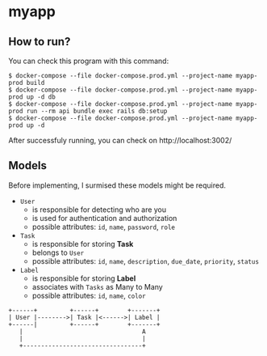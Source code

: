 # myapp

## How to run?

You can check this program with this command:

```console
$ docker-compose --file docker-compose.prod.yml --project-name myapp-prod build
$ docker-compose --file docker-compose.prod.yml --project-name myapp-prod up -d db
$ docker-compose --file docker-compose.prod.yml --project-name myapp-prod run --rm api bundle exec rails db:setup
$ docker-compose --file docker-compose.prod.yml --project-name myapp-prod up -d
```

After successfuly running, you can check on http://localhost:3002/

## Models

Before implementing, I surmised these models might be required.

* `User`
    - is responsible for detecting who are you
    - is used for authentication and authorization
    - possible attributes: `id`, `name`, `password`, `role`
* `Task`
    - is responsible for storing **Task**
    - belongs to `User`
    - possible attributes: `id`, `name`, `description`, `due_date`, `priority`, `status`
* `Label`
    - is responsible for storing **Label**
    - associates with `Tasks` as Many to Many
    - possible attributes: `id`, `name`, `color`

```
+------+         +------+        +-------+
| User |-------->| Task |<------>| Label |
+------|         +------+        +-------+
   |                                 A
   |                                 |
   +---------------------------------+
```
